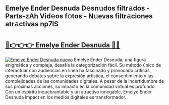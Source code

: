 ## Emelye Ender Desnuda D𝚎sn𝚞dos filtr𝚊dos - Parts-zAh Vid𝚎os f𝚘tos - N𝚞evas filtr𝚊ciones atr𝚊ctivas np7lS

# <h2><a href="http://mbckny.tromn.icu/?c=Emelye+Ender+Desnuda">🔗👉👉👉 Emelye Ender Desnuda 🔗🔗</a></h2>

[![Emelye Ender Desnuda nuevo](https://i.imgur.com/pEAQMta.gif)](http://mbckny.tromn.icu/?c=Emelye+Ender+Desnuda)
Emelye Ender Desnuda, una figura enigmática y compleja, desafía la categorización fácil. Su método único de interactuar con audiencias en línea ha fascinado y provocado críticas, generando debates sobre la expresión artística, el consentimiento y las complejidades de las comunidades digitales. A pesar de la incertidumbre de sus próximas acciones, su impacto en la comunidad virtual es profundo. Con un espíritu inquebrantable y un atractivo innegable, Emelye Ender Desnuda impact en los medios digitales es transformador.
